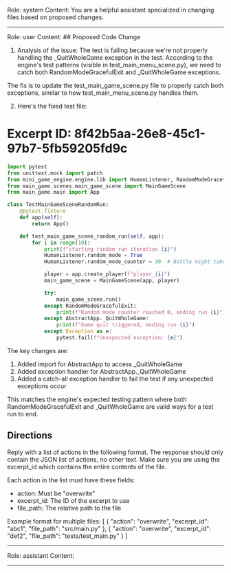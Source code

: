 Role: system
Content: You are a helpful assistant specialized in changing files based on proposed changes.
__________________
Role: user
Content: ## Proposed Code Change
1. Analysis of the issue:
The test is failing because we're not properly handling the _QuitWholeGame exception in the test. According to the engine's test patterns (visible in test_main_menu_scene.py), we need to catch both RandomModeGracefulExit and _QuitWholeGame exceptions.

The fix is to update the test_main_game_scene.py file to properly catch both exceptions, similar to how test_main_menu_scene.py handles them.

2. Here's the fixed test file:

# Excerpt ID: 8f42b5aa-26e8-45c1-97b7-5fb59205fd9c
```python main_game/tests/test_main_game_scene.py
import pytest
from unittest.mock import patch
from mini_game_engine.engine.lib import HumanListener, RandomModeGracefulExit, AbstractApp
from main_game.scenes.main_game_scene import MainGameScene
from main_game.main import App

class TestMainGameSceneRandomRun:
    @pytest.fixture
    def app(self):
        return App()

    def test_main_game_scene_random_run(self, app):
        for i in range(10):
            print(f"starting random run iteration {i}")
            HumanListener.random_mode = True
            HumanListener.random_mode_counter = 30  # Battle might take more moves

            player = app.create_player(f"player_{i}")
            main_game_scene = MainGameScene(app, player)

            try:
                main_game_scene.run()
            except RandomModeGracefulExit:
                print(f"Random mode counter reached 0, ending run {i}")
            except AbstractApp._QuitWholeGame:
                print(f"Game quit triggered, ending run {i}")
            except Exception as e:
                pytest.fail(f"Unexpected exception: {e}")
```

The key changes are:
1. Added import for AbstractApp to access _QuitWholeGame
2. Added exception handler for AbstractApp._QuitWholeGame
3. Added a catch-all exception handler to fail the test if any unexpected exceptions occur

This matches the engine's expected testing pattern where both RandomModeGracefulExit and _QuitWholeGame are valid ways for a test run to end.

## Directions
Reply with a list of actions in the following format. The response should only contain the JSON list of actions, no other text.
Make sure you are using the excerpt_id which contains the entire contents of the file.

Each action in the list must have these fields:
- action: Must be "overwrite"
- excerpt_id: The ID of the excerpt to use
- file_path: The relative path to the file

Example format for multiple files:
[
    {
        "action": "overwrite",
        "excerpt_id": "abc1",
        "file_path": "src/main.py"
    },
    {
        "action": "overwrite",
        "excerpt_id": "def2",
        "file_path": "tests/test_main.py"
    }
]
__________________
Role: assistant
Content: 
__________________
